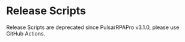 # Release Scripts

Release Scripts are deprecated since PulsarRPAPro v3.1.0, please use GitHub Actions.
